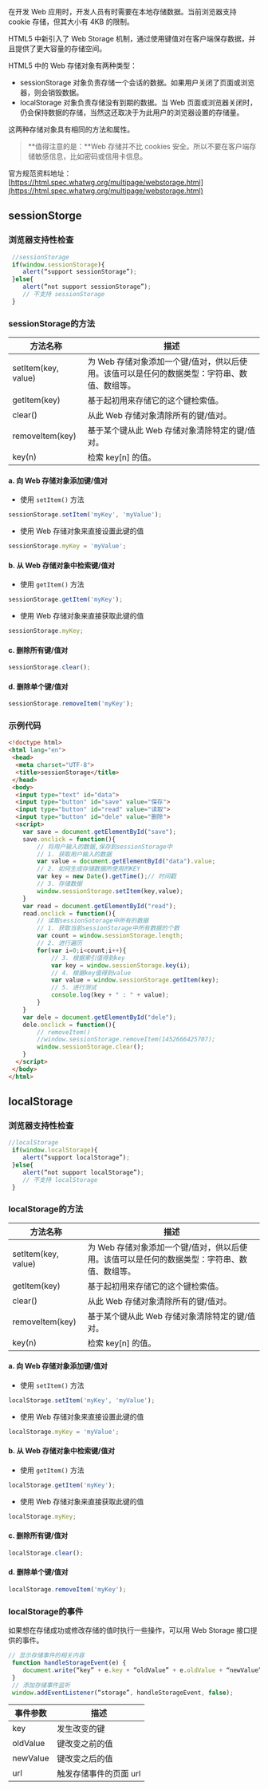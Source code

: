 在开发 Web 应用时，开发人员有时需要在本地存储数据。当前浏览器支持 cookie 存储，但其大小有 4KB 的限制。

HTML5 中新引入了 Web Storage 机制，通过使用键值对在客户端保存数据，并且提供了更大容量的存储空间。

HTML5 中的 Web 存储对象有两种类型：

* sessionStorage 对象负责存储一个会话的数据。如果用户关闭了页面或浏览器，则会销毁数据。
* localStorage 对象负责存储没有到期的数据。当 Web 页面或浏览器关闭时，仍会保持数据的存储，当然这还取决于为此用户的浏览器设置的存储量。

这两种存储对象具有相同的方法和属性。

> **值得注意的是：**Web 存储并不比 cookies 安全。所以不要在客户端存储敏感信息，比如密码或信用卡信息。

官方规范资料地址：[https://html.spec.whatwg.org/multipage/webstorage.html](https://html.spec.whatwg.org/multipage/webstorage.html)

## sessionStorge

### 浏览器支持性检查

```javascript
 //sessionStorage 
 if(window.sessionStorage){ 
    alert(“support sessionStorage”); 
 }else{ 
    alert(“not support sessionStorage”); 
    // 不支持 sessionStorage 
 } 
```

### sessionStorage的方法

| 方法名称 | 描述 |
| ---- | --- |
| setItem(key, value) | 为 Web 存储对象添加一个键/值对，供以后使用。该值可以是任何的数据类型：字符串、数值、数组等。|
| getItem(key) | 基于起初用来存储它的这个键检索值。|
| clear() | 从此 Web 存储对象清除所有的键/值对。|
| removeItem(key) | 基于某个键从此 Web 存储对象清除特定的键/值对。|
| key(n) | 检索 key[n] 的值。|

#### a. 向 Web 存储对象添加键/值对

* 使用 `setItem()` 方法

```javascript
sessionStorage.setItem('myKey', 'myValue');
```

* 使用 Web 存储对象来直接设置此键的值

```javascript
sessionStorage.myKey = 'myValue';
```

#### b. 从 Web 存储对象中检索键/值对

* 使用 `getItem()` 方法

```javascript
sessionStorage.getItem('myKey');
```

* 使用 Web 存储对象来直接获取此键的值

```javascript
sessionStorage.myKey;
```

#### c. 删除所有键/值对

```javascript
sessionStorage.clear();
```

#### d. 删除单个键/值对

```javascript
sessionStorage.removeItem('myKey');
```

### 示例代码

```html
<!doctype html>
<html lang="en">
 <head>
  <meta charset="UTF-8">
  <title>sessionStorage</title>
 </head>
 <body>
  <input type="text" id="data">
  <input type="button" id="save" value="保存">
  <input type="button" id="read" value="读取">
  <input type="button" id="dele" value="删除">
  <script>
	var save = document.getElementById("save");
	save.onclick = function(){
		// 将用户输入的数据,保存到sessionStorage中
		// 1. 获取用户输入的数据
		var value = document.getElementById("data").value;
		// 2. 如何生成存储数据所使用的KEY
		var key = new Date().getTime();// 时间戳
		// 3. 存储数据
		window.sessionStorage.setItem(key,value);
	}
	var read = document.getElementById("read");
	read.onclick = function(){
		// 读取sessionSotorage中所有的数据
		// 1. 获取当前sessionStorage中所有数据的个数
		var count = window.sessionStorage.length;
		// 2. 进行遍历
		for(var i=0;i<count;i++){
			// 3. 根据索引值得到key
			var key = window.sessionStorage.key(i);
			// 4. 根据key值得到value
			var value = window.sessionStorage.getItem(key);
			// 5. 进行测试
			console.log(key + " : " + value);
		}
	}
	var dele = document.getElementById("dele");
	dele.onclick = function(){
		// removeItem()
		//window.sessionStorage.removeItem(1452666425707);
		window.sessionStorage.clear();
	}
  </script>
 </body>
</html>
```

## localStorage

### 浏览器支持性检查

```javascript
//localStorage 
 if(window.localStorage){ 
    alert(“support localStorage”); 
 }else{ 
    alert(“not support localStorage”); 
    // 不支持 localStorage 
 }
```

### localStorage的方法

| 方法名称 | 描述 |
| ---- | --- |
| setItem(key, value) | 为 Web 存储对象添加一个键/值对，供以后使用。该值可以是任何的数据类型：字符串、数值、数组等。|
| getItem(key) | 基于起初用来存储它的这个键检索值。|
| clear() | 从此 Web 存储对象清除所有的键/值对。|
| removeItem(key) | 基于某个键从此 Web 存储对象清除特定的键/值对。|
| key(n) | 检索 key[n] 的值。|

#### a. 向 Web 存储对象添加键/值对

* 使用 `setItem()` 方法

```javascript
localStorage.setItem('myKey', 'myValue');
```

* 使用 Web 存储对象来直接设置此键的值

```javascript
localStorage.myKey = 'myValue';
```

#### b. 从 Web 存储对象中检索键/值对

* 使用 `getItem()` 方法

```javascript
localStorage.getItem('myKey');
```

* 使用 Web 存储对象来直接获取此键的值

```javascript
localStorage.myKey;
```

#### c. 删除所有键/值对

```javascript
localStorage.clear();
```

#### d. 删除单个键/值对

```javascript
localStorage.removeItem('myKey');
```

### localStorage的事件

如果想在存储成功或修改存储的值时执行一些操作，可以用 Web Storage 接口提供的事件。

```javascript
// 显示存储事件的相关内容
 function handleStorageEvent(e) { 
    document.write(“key” + e.key + “oldValue” + e.oldValue + “newValue” + e.newValue); 
 } 
 // 添加存储事件监听
 window.addEventListener(“storage”, handleStorageEvent, false);
```

| 事件参数 | 描述 |
| --- | --- |
| key | 发生改变的键 |
| oldValue | 键改变之前的值 |
| newValue | 键改变之后的值 |
| url | 触发存储事件的页面 url |